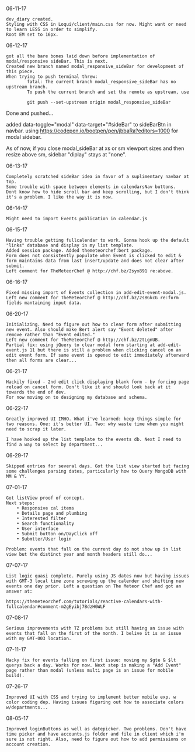 06-11-17

	dev_diary created.
	Styling with CSS in Loqui/client/main.css for now. Might want or need to learn LESS in order to simplify.
	Root EM set to 16px.

06-12-17

	got all the bare bones laid down before implementation of modal/responsive sideBar. This is next.
	Created new branch named modal_responsive_sideBar for development of this piece.
	When trying to push terminal threw:
			fatal: The current branch modal_responsive_sideBar has no upstream branch.
			To push the current branch and set the remote as upstream, use

	    	git push --set-upstream origin modal_responsive_sideBar

  Done and pushed...

  added data-toggle="modal" data-target="#sideBar" to sideBarBtn in navbar.
  using https://codepen.io/bootpen/pen/jbbaRa?editors=1000 for modal sidebar.

  As of now, if you close modal_sideBar at xs or sm viewport sizes and then resize above sm, sidebar "diplay" stays at "none".

06-13-17

	Completely scratched sideBar idea in favor of a suplimentary navbar at top.
	Some trouble with space between elements in calendarsNav buttons.
	Dont know how to hide scroll bar and keep scrolling, but I don't think it's a problem. I like the way it is now.

06-14-17

	Might need to import Events publication in calendar.js

06-15-17

	Having trouble getting fullcalendar to work. Gonna hook up the default "links" database and display in my list template.
	Added session package. Added themeteorchef:bert package.
	Form does not consistently populate when Event is clicked to edit & form maintains data from last insert/update and does not clear after submit.
	Left comment for TheMeteorChef @ http://chf.bz/2syx891 re:above.

06-16-17

	Fixed missing import of Events collection in add-edit-event-modal.js.
	Left new comment for TheMeteorChef @ http://chf.bz/2sBGkcG re:form fields mantaining input data.
	
06-20-17

	Initializing. Need to figure out how to clear form after submitting new event. Also should make Bert alert say "Event deleted" after remove rather than "Event edited."
	Left new comment for TheMeteorChef @ http://chf.bz/2tLgnUB.
	Partial fix: using jQuery to clear modal form starting at add-edit-event.js 11 but there is still a problem when clicking cancel on an edit event form. If same event is opened to edit immediately afterward then all forms are clear...

06-21-17

	Hackily fixed - 2nd edit click displaying blank form - by forcing page reload on cancel form. Don't like it and should look back at it towards the end of dev.
	For now moving on to designing my database and schema.

06-22-17

	Greatly improved UI IMHO. What i've learned: keep things simple for two reasons. One: it's better UI. Two: why waste time when you might need to scrap it later.

	I have hooked up the list template to the events db. Next I need to find a way to select by department...

06-29-17

	Skipped entries for several days. Got the list view started but facing some challenges parsing dates, particularly how to Query MongoDB with MM & YY.

07-01-17

	Got listView proof of concept.
	Next steps:
		• Responsive cal items
		• Details page and plumbing
		• Interested filter
		• Search functionality
		• User interface
		• Submit button on/DayClick off
		• Submtter/User login

	Problem: events that fall on the current day do not show up in list view but the distinct year and month headers still do...

07-07-17
	
	List logic quasi complete. Purely using JS dates now but having issues with GMT-3 local time zone screwing up the calender and shifting new events one day prior. Left a question on The Meteor Chef and got an answer at:

	https://themeteorchef.com/tutorials/reactive-calendars-with-fullcalendar#comment-m2gEyibj7BdzHGWLF

07-08-17

	Serious improvements with TZ problems but still having an issue with events that fall on the first of the month. I belive it is an issue with my GMT-003 location.

07-11-17

	Hacky fix for events falling on first issue: moving my $gte & $lt querys back a day. Works for now. Next step is making a "Add Event" page rather than modal (unless multi page is an issue for mobile build).

07-26-17

	Improved UI with CSS and trying to implement better mobile exp. w color coding dep. Having issues figuring out how to associate colors w/departments...

08-05-17

	Improved loginButtons as well as datepicker. Two problems. Don't have time picker and have accounts.js folder and file in client which i'm sure is not right. Also, need to figure out how to add permissions on account creation.
	